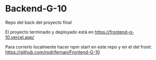 # Backend-G-10
Repo del back del proyecto final

El proyecto terminado y deployado está en https://frontend-g-10.vercel.app/

Para correrlo localmente hacer npm start en este repo y en el del front: https://github.com/rodrifernan/Frontend-G-10
